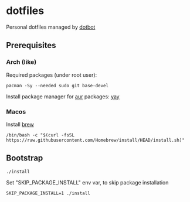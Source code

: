 # dotfiles

Personal dotfiles managed by [dotbot](https://github.com/anishathalye/dotbot)

## Prerequisites
### Arch (like)
Required packages (under root user):
```shell
pacman -Sy --needed sudo git base-devel
```

Install package manager for [aur](https://aur.archlinux.org/) packages: [yay](https://github.com/Jguer/yay)

### Macos
Install [brew](https://brew.sh/)
```shell
/bin/bash -c "$(curl -fsSL https://raw.githubusercontent.com/Homebrew/install/HEAD/install.sh)"
```

## Bootstrap
```shell
./install
```

Set "SKIP\_PACKAGE\_INSTALL" env var, to skip package installation
```shell
SKIP_PACKAGE_INSTALL=1 ./install
```

